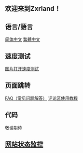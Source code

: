 ## 欢迎来到Zxrland！
## 语言/語言
[简体中文](https://www.zxrn.info/) [繁體中文](https://www.zxrn.info/zh-hant)
## 速度测试
[图片打开速度测试](https://www.zxrn.info/test/image-test)
## 页面跳转
[FAQ（常见问题解答）](https://www.zxrn.info/faq) [评论区使用教程](https://www.zxrn.info/courses/comment/)
## 代码
敬请期待

## [网站状态监控](https://stats.uptimerobot.com/m9rjKCpgL7)
